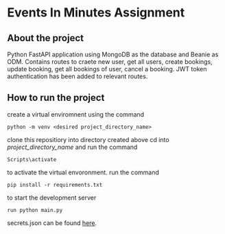 # Events In Minutes Assignment 
## About the project
Python FastAPI application using MongoDB as the database and Beanie as ODM.
Contains routes to craete new user, get all users, create bookings, update booking, get all bookings of user, cancel a booking.
JWT token authentication has been added to relevant routes.

## How to run the project
create a virtual enviromnent using the command
```
python -m venv <desired project_directory_name>
```
clone this repositiory into directory created above
cd into _project_directory_name_ and run the command
```
Scripts\activate
```
to activate the virtual envoronment.
run the command
```
pip install -r requirements.txt
```
to start the development server
```
run python main.py
```
secrets.json can be found [here](https://hastebin.com/share/vulumipude.json).
